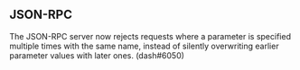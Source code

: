 JSON-RPC
---

The JSON-RPC server now rejects requests where a parameter is specified multiple times with the same name, instead of silently overwriting earlier parameter values with later ones. (dash#6050)

